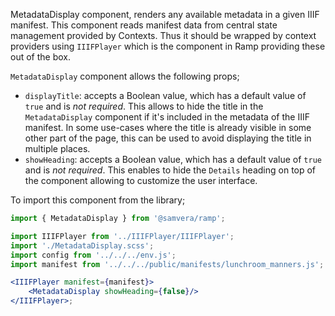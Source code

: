 MetadataDisplay component, renders any available metadata in a given IIIF manifest. This component reads manifest data from central state management provided by Contexts. Thus it should be wrapped by context providers using `IIIFPlayer` which is the component in Ramp providing these out of the box.

`MetadataDisplay` component allows the following props;
- `displayTitle`: accepts a Boolean value, which has a default value of `true` and is _not required_. This allows to hide the title in the `MetadataDisplay` component if it's included in the metadata of the IIIF manifest. In some use-cases where the title is already visible in some other part of the page, this can  be used to avoid displaying the title in multiple places.
- `showHeading`: accepts a Boolean value, which has a default value of `true` and is _not required_. This enables to hide the `Details` heading on top of the component allowing to customize the user interface.

To import this component from the library;

```js static
import { MetadataDisplay } from '@samvera/ramp';
```

```jsx inside Markdown
import IIIFPlayer from '../IIIFPlayer/IIIFPlayer';
import './MetadataDisplay.scss';
import config from '../../../env.js';
import manifest from '../../../public/manifests/lunchroom_manners.js';

<IIIFPlayer manifest={manifest}>
    <MetadataDisplay showHeading={false}/>
</IIIFPlayer>;
```
